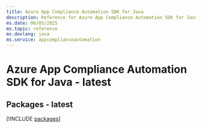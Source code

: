```yaml
---
title: Azure App Compliance Automation SDK for Java
description: Reference for Azure App Compliance Automation SDK for Java
ms.date: 06/05/2025
ms.topic: reference
ms.devlang: java
ms.service: appcomplianceautomation
---
```

# Azure App Compliance Automation SDK for Java - latest
## Packages - latest
[!INCLUDE [packages](app-compliance-automation-index.md)]